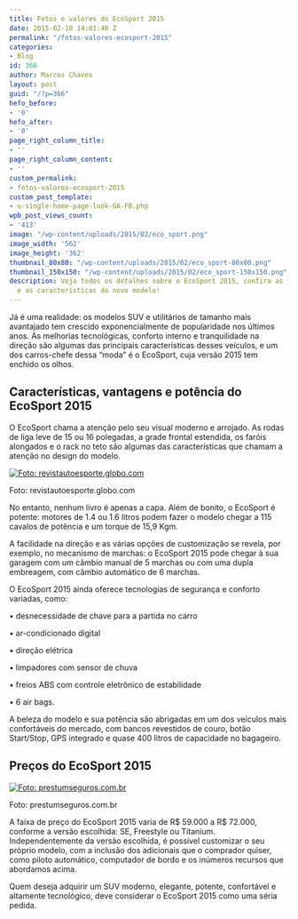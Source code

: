 ```yaml
---
title: Fotos e valores do EcoSport 2015
date: 2015-02-10 14:01:40 Z
permalink: "/fotos-valores-ecosport-2015"
categories:
- Blog
id: 366
author: Marcos Chaves
layout: post
guid: "/?p=366"
hefo_before:
- '0'
hefo_after:
- '0'
page_right_column_title:
- ''
page_right_column_content:
- ''
custom_permalink:
- fotos-valores-ecosport-2015
custom_post_template:
- u-single-home-page-look-GA-FB.php
wpb_post_views_count:
- '413'
image: "/wp-content/uploads/2015/02/eco_sport.png"
image_width: '562'
image_height: '362'
thumbnail_80x80: "/wp-content/uploads/2015/02/eco_sport-80x80.png"
thumbnail_150x150: "/wp-content/uploads/2015/02/eco_sport-150x150.png"
description: Veja todos os detalhes sobre o EcoSport 2015, confira as fotos, preços
  e as características do novo modelo!
---
```


Já é uma realidade: os modelos SUV e utilitários de tamanho mais avantajado tem crescido exponencialmente de popularidade nos últimos anos. As melhorias tecnológicas, conforto interno e tranquilidade na direção são algumas das principais características desses veículos, e um dos carros-chefe dessa “moda” é o EcoSport, cuja versão 2015 tem enchido os olhos.

## Características, vantagens e potência do EcoSport 2015

O EcoSport chama a atenção pelo seu visual moderno e arrojado. As rodas de liga leve de 15 ou 16 polegadas, a grade frontal estendida, os faróis alongados e o rack no teto são algumas das características que chamam a atenção no design do modelo.

<div id="attachment_367"  class="wp-caption aligncenter">
  <a href="/wp-content/uploads/2015/02/eco_sport.png"><img class="img-adjustment size-full wp-image-367" src="/wp-content/uploads/2015/02/eco_sport.png" alt="Foto: revistautoesporte.globo.com" width="562" height="362" srcset="/wp-content/uploads/2015/02/eco_sport.png 562w, /wp-content/uploads/2015/02/eco_sport-250x161.png 250w, /wp-content/uploads/2015/02/eco_sport-120x77.png 120w" sizes="(max-width: 562px) 100vw, 562px" /></a>
  
  <p class="wp-caption-text">
    Foto: revistautoesporte.globo.com
  </p>
</div>

No entanto, nenhum livro é apenas a capa. Além de bonito, o EcoSport é potente: motores de 1.4 ou 1.6 litros podem fazer o modelo chegar a 115 cavalos de potência e um torque de 15,9 Kgm.

A facilidade na direção e as várias opções de customização se revela, por exemplo, no mecanismo de marchas: o EcoSport 2015 pode chegar à sua garagem com um câmbio manual de 5 marchas ou com uma dupla embreagem, com câmbio automático de 6 marchas.

O EcoSport 2015 ainda oferece tecnologias de segurança e conforto variadas, como:

• desnecessidade de chave para a partida no carro
  
• ar-condicionado digital
  
• direção elétrica
  
• limpadores com sensor de chuva
  
• freios ABS com controle eletrônico de estabilidade
  
• 6 air bags.

A beleza do modelo e sua potência são abrigadas em um dos veículos mais confortáveis do mercado, com bancos revestidos de couro, botão Start/Stop, GPS integrado e quase 400 litros de capacidade no bagageiro.

## Preços do EcoSport 2015

<div id="attachment_368"  class="wp-caption aligncenter">
  <a href="/wp-content/uploads/2015/02/ecosport_2.png"><img class="size-full wp-image-368" src="/wp-content/uploads/2015/02/ecosport_2.png" alt="Foto: prestumseguros.com.br" width="562" height="363" srcset="/wp-content/uploads/2015/02/ecosport_2.png 562w, /wp-content/uploads/2015/02/ecosport_2-250x161.png 250w, /wp-content/uploads/2015/02/ecosport_2-120x78.png 120w" sizes="(max-width: 562px) 100vw, 562px" /></a>
  
  <p class="wp-caption-text">
    Foto: prestumseguros.com.br
  </p>
</div>

A faixa de preço do EcoSport 2015 varia de R$ 59.000 a R$ 72.000, conforme a versão escolhida: SE, Freestyle ou Titanium. Independentemente da versão escolhida, é possível customizar o seu próprio modelo, com a inclusão dos adicionais que o comprador quiser, como piloto automático, computador de bordo e os inúmeros recursos que abordamos acima.

Quem deseja adquirir um SUV moderno, elegante, potente, confortável e altamente tecnológico, deve considerar o EcoSport 2015 como uma séria pedida.